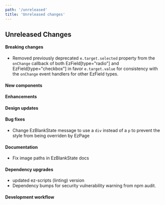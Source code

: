 ```yaml
---
path: '/unreleased'
title: 'Unreleased changes'
---
```


## Unreleased Changes

#### Breaking changes

- Removed previously deprecated `e.target.selected` property from the `onChange` callback of both EzField[type="radio"] and EzField[type="checkbox"] in favor `e.target.value` for consistency with the `onChange` event handlers for other EzField types.

#### New components

#### Enhancements

#### Design updates

#### Bug fixes

- Change EzBlankState message to use a `div` instead of a `p` to prevent the style from being overriden by EzPage

#### Documentation

- Fix image paths in EzBlankState docs

#### Dependency upgrades

- updated ez-scripts (linting) version
- Dependency bumps for security vulnerability warning from npm audit.

#### Development workflow
